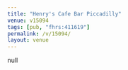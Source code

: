 ```yaml
---
title: "Henry's Cafe Bar Piccadilly"
venue: v15094
tags: [pub, "fhrs:411619"]
permalink: /v/15094/
layout: venue
---
```

null